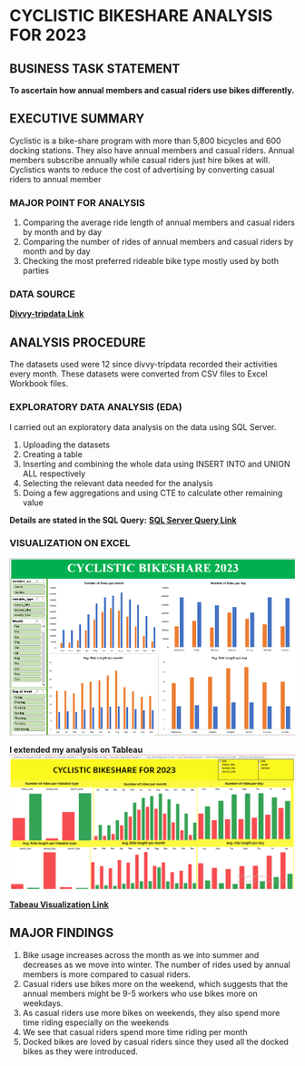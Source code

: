 # CYCLISTIC BIKESHARE ANALYSIS FOR 2023

## BUSINESS TASK STATEMENT
**To ascertain how annual members and casual riders use bikes differently.** 

## EXECUTIVE SUMMARY
Cyclistic is a bike-share program with more than 5,800 bicycles and 600 docking stations. 
They also have annual members and casual riders. Annual members subscribe annually while casual riders just hire bikes at will. Cyclistics wants to reduce the cost of advertising by converting casual riders to annual member


### MAJOR POINT FOR ANALYSIS
1.  Comparing the average ride length of annual members and casual riders by month and by day
2.  Comparing the number of rides of annual members and casual riders by month and by day
3.  Checking the most preferred rideable bike type mostly used by both parties

### DATA SOURCE
**[Divvy-tripdata Link](https://divvy-tripdata.s3.amazonaws.com/index.html)**


## ANALYSIS PROCEDURE
The datasets used were 12 since divvy-tripdata recorded their activities every month.
These datasets were converted from CSV files to Excel Workbook files.

### EXPLORATORY DATA ANALYSIS (EDA)
I carried out an exploratory data analysis on the data using SQL Server.
1.  Uploading the datasets
2.  Creating a table
3.  Inserting and combining the whole data using INSERT INTO and UNION ALL respectively
4.  Selecting the relevant data needed for the analysis
5.  Doing a few aggregations and using CTE to calculate other remaining value

**Details are stated in the SQL Query:** **[SQL Server Query Link](bikeshare_combine_dataset.sql)**



### VISUALIZATION ON EXCEL
![image](bikeshare_excel.PNG)



**I extended my analysis on Tableau**
![image](tab.PNG)

**[Tabeau Visualization Link](https://public.tableau.com/views/2023CyclisticBikeshare/CyclisticBikeshareAfor2023?:language=en-US&:sid=&:redirect=auth&:display_count=n&:origin=viz_share_link)**

## MAJOR FINDINGS
1.  Bike usage increases across the month as we into summer and decreases as we move into winter. The number of rides used by annual members is more compared to casual riders.
2. Casual riders use bikes more on the weekend, which suggests that the annual members might be 9-5 workers who use bikes more on weekdays.
3.  As casual riders use more bikes on weekends, they also spend more time riding especially on the weekends
4.  We see that casual riders spend more time riding per month
5.  Docked bikes are loved by casual riders since they used all the docked bikes as they were introduced.








